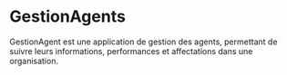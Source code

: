 # GestionAgents
GestionAgent est une application de gestion des agents, permettant de suivre leurs informations, performances et affectations dans une organisation.
